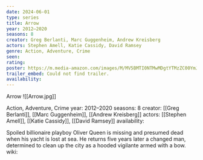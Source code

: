 ```yaml
---
date: 2024-06-01
type: series
title: Arrow
year: 2012–2020
seasons: 8
creator: Greg Berlanti, Marc Guggenheim, Andrew Kreisberg
actors: Stephen Amell, Katie Cassidy, David Ramsey
genre: Action, Adventure, Crime
seen:
rating: 
poster: https://m.media-amazon.com/images/M/MV5BMTI0NTMwMDgtYTMzZC00YmJhLTg4NzMtMTc1NjI4MWY4NmQ4XkEyXkFqcGdeQXVyNTY3MTYzOTA@._V1_SX300.jpg
trailer_embed: Could not find trailer.
availability:
---
```

Arrow
![[Arrow.jpg]]

Action, Adventure, Crime
year: 2012–2020
seasons: 8
creator: [[Greg Berlanti]], [[Marc Guggenheim]], [[Andrew Kreisberg]]
actors: [[Stephen Amell]], [[Katie Cassidy]], [[David Ramsey]]
availability:

Spoiled billionaire playboy Oliver Queen is missing and presumed dead when his yacht is lost at sea. He returns five years later a changed man, determined to clean up the city as a hooded vigilante armed with a bow.
wiki: 



